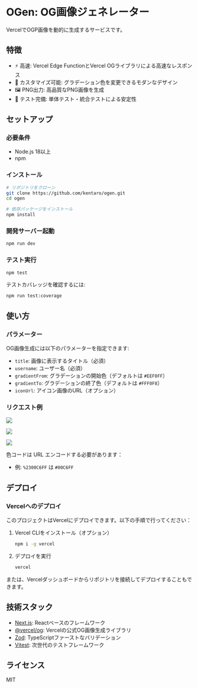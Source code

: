 # OGen: OG画像ジェネレーター

VercelでOGP画像を動的に生成するサービスです。

## 特徴

- ⚡️ 高速: Vercel Edge FunctionとVercel OGライブラリによる高速なレスポンス
- 🎨 カスタマイズ可能: グラデーション色を変更できるモダンなデザイン
- 🖼️ PNG出力: 高品質なPNG画像を生成
- 🧪 テスト完備: 単体テスト・統合テストによる安定性

## セットアップ

### 必要条件

- Node.js 18以上
- npm

### インストール

```bash
# リポジトリをクローン
git clone https://github.com/kentaro/ogen.git
cd ogen

# 依存パッケージをインストール
npm install
```

### 開発サーバー起動

```bash
npm run dev
```

### テスト実行

```bash
npm test
```

テストカバレッジを確認するには:

```bash
npm run test:coverage
```

## 使い方

### パラメーター

OG画像生成には以下のパラメーターを指定できます:

- `title`: 画像に表示するタイトル（必須）
- `username`: ユーザー名（必須）
- `gradientFrom`: グラデーションの開始色（デフォルトは `#EEF0FF`）
- `gradientTo`: グラデーションの終了色（デフォルトは `#FFF0F8`）
- `iconUrl`: アイコン画像のURL（オプション）

### リクエスト例

[![](https://ogen-sigma.vercel.app/api/og?title=og:image%E3%82%92%E5%8B%95%E7%9A%84%E3%81%AB%E4%BD%9C%E6%88%90%E3%81%99%E3%82%8BWeb%E3%82%A2%E3%83%97%E3%83%AA%E3%82%B1%E3%83%BC%E3%82%B7%E3%83%A7%E3%83%B3%E3%82%92%E4%BD%9C%E3%81%A3%E3%81%9F%EF%BC%81&username=%E6%A0%97%E6%9E%97%E5%81%A5%E5%A4%AA%E9%83%8E&iconUrl=https://pbs.twimg.com/profile_images/1893532407988367361/5EfifO80_400x400.jpg)](https://ogen-sigma.vercel.app/api/og?title=og:image%E3%82%92%E5%8B%95%E7%9A%84%E3%81%AB%E4%BD%9C%E6%88%90%E3%81%99%E3%82%8BWeb%E3%82%A2%E3%83%97%E3%83%AA%E3%82%B1%E3%83%BC%E3%82%B7%E3%83%A7%E3%83%B3%E3%82%92%E4%BD%9C%E3%81%A3%E3%81%9F%EF%BC%81&username=%E6%A0%97%E6%9E%97%E5%81%A5%E5%A4%AA%E9%83%8E&iconUrl=https://pbs.twimg.com/profile_images/1893532407988367361/5EfifO80_400x400.jpg)

[![](https://ogen-sigma.vercel.app/api/og?title=og:image%E3%82%92%E5%8B%95%E7%9A%84%E3%81%AB%E4%BD%9C%E6%88%90%E3%81%99%E3%82%8BWeb%E3%82%A2%E3%83%97%E3%83%AA%E3%82%B1%E3%83%BC%E3%82%B7%E3%83%A7%E3%83%B3%E3%82%92%E4%BD%9C%E3%81%A3%E3%81%9F%EF%BC%81&username=%E6%A0%97%E6%9E%97%E5%81%A5%E5%A4%AA%E9%83%8E&iconUrl=https://pbs.twimg.com/profile_images/1893532407988367361/5EfifO80_400x400.jpg&gradientFrom=%2300C6FF&gradientTo=%230072FF)](https://ogen-sigma.vercel.app/api/og?title=og:image%E3%82%92%E5%8B%95%E7%9A%84%E3%81%AB%E4%BD%9C%E6%88%90%E3%81%99%E3%82%8BWeb%E3%82%A2%E3%83%97%E3%83%AA%E3%82%B1%E3%83%BC%E3%82%B7%E3%83%A7%E3%83%B3%E3%82%92%E4%BD%9C%E3%81%A3%E3%81%9F%EF%BC%81&username=%E6%A0%97%E6%9E%97%E5%81%A5%E5%A4%AA%E9%83%8E&iconUrl=https://pbs.twimg.com/profile_images/1893532407988367361/5EfifO80_400x400.jpg&gradientFrom=%2300C6FF&gradientTo=%230072FF)

[![](https://ogen-sigma.vercel.app/api/og?title=og:image%E3%82%92%E5%8B%95%E7%9A%84%E3%81%AB%E4%BD%9C%E6%88%90%E3%81%99%E3%82%8BWeb%E3%82%A2%E3%83%97%E3%83%AA%E3%82%B1%E3%83%BC%E3%82%B7%E3%83%A7%E3%83%B3%E3%82%92%E4%BD%9C%E3%81%A3%E3%81%9F%EF%BC%81&username=%E6%A0%97%E6%9E%97%E5%81%A5%E5%A4%AA%E9%83%8E&iconUrl=https://pbs.twimg.com/profile_images/1893532407988367361/5EfifO80_400x400.jpg&&gradientFrom=%23FF8C00&gradientTo=%23FFA500)](https://ogen-sigma.vercel.app/api/og?title=og:image%E3%82%92%E5%8B%95%E7%9A%84%E3%81%AB%E4%BD%9C%E6%88%90%E3%81%99%E3%82%8BWeb%E3%82%A2%E3%83%97%E3%83%AA%E3%82%B1%E3%83%BC%E3%82%B7%E3%83%A7%E3%83%B3%E3%82%92%E4%BD%9C%E3%81%A3%E3%81%9F%EF%BC%81&username=%E6%A0%97%E6%9E%97%E5%81%A5%E5%A4%AA%E9%83%8E&iconUrl=https://pbs.twimg.com/profile_images/1893532407988367361/5EfifO80_400x400.jpg&&gradientFrom=%23FF8C00&gradientTo=%23FFA500)

色コードは URL エンコードする必要があります：

- 例: `%2300C6FF` は `#00C6FF`

## デプロイ

### Vercelへのデプロイ

このプロジェクトはVercelにデプロイできます。以下の手順で行ってください：

1. Vercel CLIをインストール（オプション）
   ```bash
   npm i -g vercel
   ```

2. デプロイを実行
   ```bash
   vercel
   ```

または、Vercelダッシュボードからリポジトリを接続してデプロイすることもできます。

## 技術スタック

- [Next.js](https://nextjs.org/): Reactベースのフレームワーク
- [@vercel/og](https://vercel.com/docs/concepts/functions/edge-functions/og-image-generation): Vercelの公式OG画像生成ライブラリ
- [Zod](https://zod.dev/): TypeScriptファーストなバリデーション
- [Vitest](https://vitest.dev/): 次世代のテストフレームワーク

## ライセンス

MIT 
